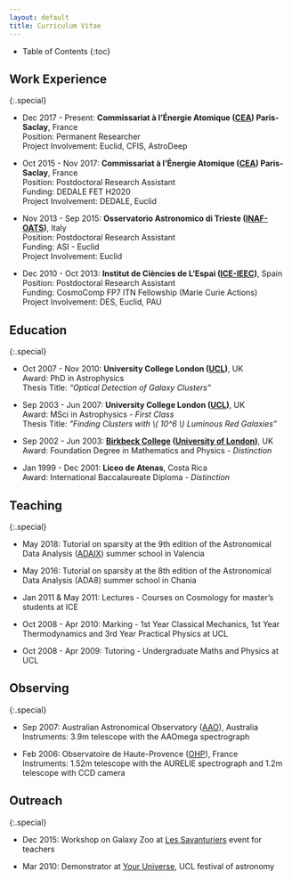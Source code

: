 ```yaml
---
layout: default
title: Curriculum Vitae
---
```


* Table of Contents
{:toc}

## Work Experience

{:.special}
*  Dec 2017 - Present: **Commissariat à l’Énergie Atomique ([CEA](http://www.cea.fr)) Paris-Saclay**, France  
  Position: Permanent Researcher  
  Project Involvement: Euclid, CFIS, AstroDeep

* Oct 2015 - Nov 2017: **Commissariat à l’Énergie Atomique ([CEA](http://www.cea.fr)) Paris-Saclay**, France  
  Position: Postdoctoral Research Assistant  
  Funding: DEDALE FET H2020    
  Project Involvement: DEDALE, Euclid

* Nov 2013 - Sep 2015: **Osservatorio Astronomico di Trieste ([INAF-OATS](http://www.oats.inaf.it))**, Italy  
  Position: Postdoctoral Research Assistant  
  Funding: ASI - Euclid  
  Project Involvement: Euclid

* Dec 2010 - Oct 2013: **Institut de Ciències de L’Espai ([ICE-IEEC](http://www.ice.cat/))**, Spain  
  Position: Postdoctoral Research Assistant  
  Funding: CosmoComp FP7 ITN Fellowship (Marie Curie Actions)  
  Project Involvement: DES, Euclid, PAU

## Education

{:.special}
* Oct 2007 - Nov 2010: **University College London ([UCL](https://www.ucl.ac.uk/))**, UK  
  Award: PhD in Astrophysics    
  Thesis Title: *“Optical Detection of Galaxy Clusters”*   

* Sep 2003 - Jun 2007: **University College London ([UCL](https://www.ucl.ac.uk/))**, UK  
  Award: MSci in Astrophysics - *First Class*    
  Thesis Title: *"Finding Clusters with \\( 10^6 \\) Luminous Red Galaxies”*   

* Sep 2002 - Jun 2003: **[Birkbeck College](http://www.bbk.ac.uk) ([University of London](http://www.london.ac.uk))**, UK  
  Award: Foundation Degree in Mathematics and Physics - *Distinction*

* Jan 1999 - Dec 2001: **Liceo de Atenas**, Costa Rica  
  Award: International Baccalaureate Diploma - *Distinction*

## Teaching

{:.special}
* May 2018: Tutorial on sparsity at the 9th edition of the Astronomical Data Analysis ([ADAIX](http://ada.cosmostat.org/)) summer school in Valencia

* May 2016: Tutorial on sparsity at the 8th edition of the Astronomical Data Analysis (ADA8) summer school in Chania

* Jan 2011 & May 2011: Lectures - Courses on Cosmology for master’s students at ICE

* Oct 2008 - Apr 2010: Marking - 1st Year Classical Mechanics, 1st Year Thermodynamics and 3rd Year Practical Physics at UCL

* Oct 2008 - Apr 2009: Tutoring - Undergraduate Maths and Physics at UCL

## Observing

{:.special}
* Sep 2007: Australian Astronomical Observatory ([AAO](https://www.aao.gov.au/)), Australia  
  Instruments: 3.9m telescope with the AAOmega spectrograph

* Feb 2006: Observatoire de Haute-Provence ([OHP](http://www.obs-hp.fr/welcome.shtml)), France  
  Instruments: 1.52m telescope with the AURELIE spectrograph and 1.2m telescope with CCD camera

## Outreach

{:.special}
* Dec 2015: Workshop on Galaxy Zoo at [Les Savanturiers](http://les-savanturiers.cri-paris.org) event for teachers

* Mar 2010: Demonstrator at [Your Universe](https://www.ucl.ac.uk/youruniverse), UCL festival of astronomy
